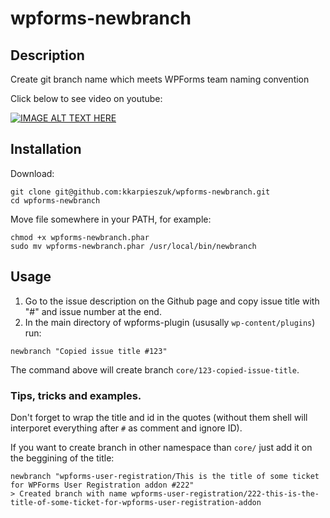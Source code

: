 # wpforms-newbranch

## Description

Create git branch name which meets WPForms team naming convention

Click below to see video on youtube:

[![IMAGE ALT TEXT HERE](https://img.youtube.com/vi/r3Mkgu3roTg/0.jpg)](https://www.youtube.com/watch?v=r3Mkgu3roTg)

## Installation

Download:

```shell
git clone git@github.com:kkarpieszuk/wpforms-newbranch.git
cd wpforms-newbranch
```

Move file somewhere in your PATH, for example:

```shell
chmod +x wpforms-newbranch.phar
sudo mv wpforms-newbranch.phar /usr/local/bin/newbranch
```

## Usage

1. Go to the issue description on the Github page and copy issue title with "#" and issue number at the end.
2. In the main directory of wpforms-plugin (ususally `wp-content/plugins`) run:
```shell
newbranch "Copied issue title #123"
```
The command above will create branch `core/123-copied-issue-title`.

### Tips, tricks and examples.

Don't forget to wrap the title and id in the quotes (without them shell will interporet everything after `#` as comment and ignore ID).

If you want to create branch in other namespace than `core/` just add it on the beggining of the title:

```shell
newbranch "wpforms-user-registration/This is the title of some ticket for WPForms User Registration addon #222"
> Created branch with name wpforms-user-registration/222-this-is-the-title-of-some-ticket-for-wpforms-user-registration-addon
```


